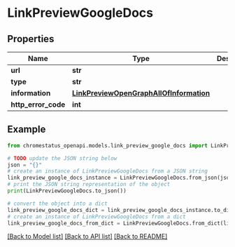 # LinkPreviewGoogleDocs


## Properties

Name | Type | Description | Notes
------------ | ------------- | ------------- | -------------
**url** | **str** |  | 
**type** | **str** |  | 
**information** | [**LinkPreviewOpenGraphAllOfInformation**](LinkPreviewOpenGraphAllOfInformation.md) |  | [optional] 
**http_error_code** | **int** |  | [optional] 

## Example

```python
from chromestatus_openapi.models.link_preview_google_docs import LinkPreviewGoogleDocs

# TODO update the JSON string below
json = "{}"
# create an instance of LinkPreviewGoogleDocs from a JSON string
link_preview_google_docs_instance = LinkPreviewGoogleDocs.from_json(json)
# print the JSON string representation of the object
print(LinkPreviewGoogleDocs.to_json())

# convert the object into a dict
link_preview_google_docs_dict = link_preview_google_docs_instance.to_dict()
# create an instance of LinkPreviewGoogleDocs from a dict
link_preview_google_docs_from_dict = LinkPreviewGoogleDocs.from_dict(link_preview_google_docs_dict)
```
[[Back to Model list]](../README.md#documentation-for-models) [[Back to API list]](../README.md#documentation-for-api-endpoints) [[Back to README]](../README.md)


